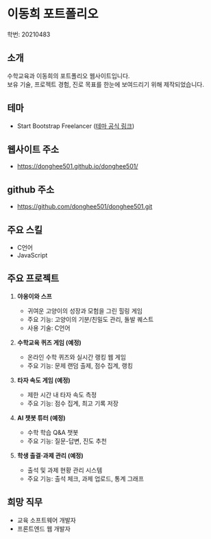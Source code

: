 # 이동희 포트폴리오
학번: 20210483

## 소개
수학교육과 이동희의 포트폴리오 웹사이트입니다.  
보유 기술, 프로젝트 경험, 진로 목표를 한눈에 보여드리기 위해 제작되었습니다.

## 테마
- Start Bootstrap Freelancer ([테마 공식 링크](https://startbootstrap.com/theme/freelancer/))

## 웹사이트 주소
- https://donghee501.github.io/donghee501/

## github 주소
- https://github.com/donghee501/donghee501.git

## 주요 스킬
- C언어
- JavaScript

## 주요 프로젝트
1. **야옹이와 스프**  
   - 귀여운 고양이의 성장과 모험을 그린 힐링 게임  
   - 주요 기능: 고양이의 기분/친밀도 관리, 돌발 퀘스트  
   - 사용 기술: C언어

2. **수학교육 퀴즈 게임 (예정)**  
   - 온라인 수학 퀴즈와 실시간 랭킹 웹 게임  
   - 주요 기능: 문제 랜덤 출제, 점수 집계, 랭킹

3. **타자 속도 게임 (예정)**  
   - 제한 시간 내 타자 속도 측정  
   - 주요 기능: 점수 집계, 최고 기록 저장

4. **AI 챗봇 튜터 (예정)**  
   - 수학 학습 Q&A 챗봇  
   - 주요 기능: 질문-답변, 진도 추천

5. **학생 출결·과제 관리 (예정)**  
   - 출석 및 과제 현황 관리 시스템  
   - 주요 기능: 출석 체크, 과제 업로드, 통계 그래프

## 희망 직무
- 교육 소프트웨어 개발자  
- 프론트엔드 웹 개발자
